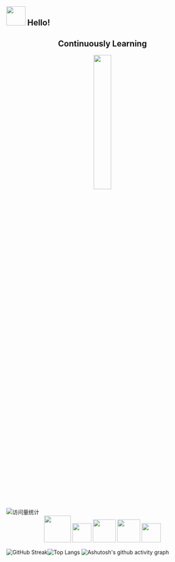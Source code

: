 ## <img src="https://raw.githubusercontent.com/alexnaiman/alexnaiman/master/resources/welcomeglitch.gif" width="50px" /> Hello!

<h2 align="center">Continuously Learning</h2>

<p align="center">
    <img src="https://media.tenor.com/images/df8c44a1d20ab367fdcb21880985fd33/tenor.gif" width="30%" alt=""/>
</p>

<div>
<img src="https://komarev.com/ghpvc/?username=Peter-JXL&label=Views&color=orange&style=flat" alt="访问量统计" />&emsp;
</div>

<div align="center">
    <img src="https://raw.githubusercontent.com/alexnaiman/alexnaiman/master/resources/PusheenCompute.gif" width="70px" style="display: inline-block;"/>
    <img src="https://raw.githubusercontent.com/alexnaiman/alexnaiman/master/resources/Confused_Dog.gif" height="50px" style="display: inline-block;"/>
    <img src="https://raw.githubusercontent.com/alexnaiman/alexnaiman/master/resources/pug_dance.gif" width="60px" style="display: inline-block;"/>
    <img src="https://raw.githubusercontent.com/alexnaiman/alexnaiman/master/resources/cool_duck.gif" width="60px" style="display: inline-block;"/>
    <img src="https://raw.githubusercontent.com/alexnaiman/alexnaiman/master/resources/bongocat.gif" width="50px" style="display: inline-block;"/>
</div>

![GitHub Streak](https://streak-stats.demolab.com/?user=ncy0201)![Top Langs](https://github-readme-stats.vercel.app/api/top-langs/?username=ncy0201)
![Ashutosh's github activity graph](https://github-readme-activity-graph.vercel.app/graph?username=ncy0201)
